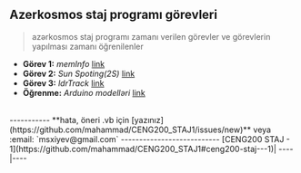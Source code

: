 ## Azerkosmos staj programı görevleri
> azərkosmos staj programı zamanı verilen görevler ve görevlerin yapılması zamanı öğrenilenler

* **Görev 1:** *memInfo* [link](https://github.com/mahammad/CENG200_STAJ1/blob/master/memInfo/lang/tr.md#meminfo-to-excel)
* **Görev 2:** *Sun Spoting(2S)* [link](https://github.com/mahammad/CENG200_STAJ1/blob/master/2S/lang/tr.md#sun-spoting)
* **Görev 3:** *ldrTrack* [link](https://github.com/mahammad/CENG200_STAJ1/blob/master/ldrTrack/lang/tr.md#ldrtrack)
* **Öğrenme:** *Arduino modelləri* [link](https://github.com/mahammad/CENG200_STAJ1/blob/master/arduino-exp/t_models.md#arduino-modelleri)

<br>
-----------
**hata, öneri .vb için [yazınız](https://github.com/mahammad/CENG200_STAJ1/issues/new)** veya :email: `msxiyev@gmail.com`
---------------------------
   [CENG200 STAJ - 1](https://github.com/mahammad/CENG200_STAJ1#ceng200-staj---1)|       
 ----|----